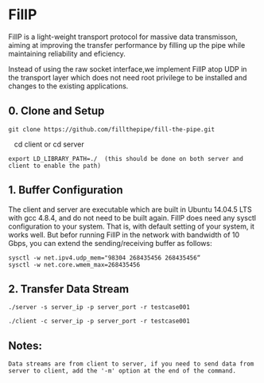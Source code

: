 # FillP

FillP is a light-weight transport protocol for massive data transmisson, aiming at improving the transfer performance by filling up the pipe while maintaining reliability and eficiency.

Instead of using the raw socket interface,we implement FillP atop UDP in the transport layer which does not need root privilege to be installed and changes to the existing applications.

## 0. Clone and Setup

    git clone https://github.com/fillthepipe/fill-the-pipe.git

    cd client   or    cd server

    export LD_LIBRARY_PATH=./  (this should be done on both server and client to enable the path)

## 1. Buffer Configuration

The client and server are executable which are built in Ubuntu 14.04.5 LTS with gcc 4.8.4, and do not need to be built again. FillP does need any sysctl configuration to your system. That is, with default setting of your system, it works well. But befor running FillP in the network with bandwidth of 10 Gbps, you can extend the sending/receiving buffer as follows: 

    sysctl -w net.ipv4.udp_mem="98304 268435456 268435456“
    sysctl -w net.core.wmem_max=268435456

## 2. Transfer Data Stream

    ./server -s server_ip -p server_port -r testcase001

    ./client -c server_ip -p server_port -r testcase001

## Notes:

    Data streams are from client to server, if you need to send data from server to client, add the '-m' option at the end of the command.
    
